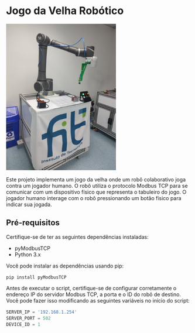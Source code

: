 # Jogo da Velha Robótico
<img src="IMG_20250430_123126140.jpg" alt="Jogo da Velha Robótico" width="300"/>

Este projeto implementa um jogo da velha onde um robô colaborativo joga contra um jogador humano. O robô utiliza o protocolo Modbus TCP para se comunicar com um dispositivo físico que representa o tabuleiro do jogo. O jogador humano interage com o robô pressionando um botão físico para indicar sua jogada.

## Pré-requisitos

Certifique-se de ter as seguintes dependências instaladas:
- pyModbusTCP
- Python 3.x

Você pode instalar as dependências usando pip:

```
pip install pyModbusTCP
```

Antes de executar o script, certifique-se de configurar corretamente o endereço IP do servidor Modbus TCP, a porta e o ID do robô de destino. Você pode fazer isso modificando as seguintes variáveis no início do script:

```python
SERVER_IP = '192.168.1.254'
SERVER_PORT = 502
DEVICE_ID = 1
```


